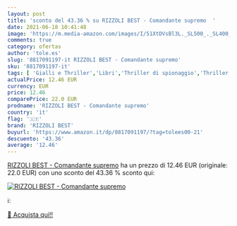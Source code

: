 ```yaml
---
layout: post
title: 'sconto del 43.36 % su RIZZOLI BEST - Comandante supremo  '
date: 2021-06-18 10:41:48
image: 'https://m.media-amazon.com/images/I/51XtDVsBl3L._SL500_._SL400_.jpg'
comments: true
category: ofertas
author: 'tole.es'
slug: '8817091197-it RIZZOLI BEST - Comandante supremo'
sku: '8817091197-it'
tags: [ 'Gialli e Thriller','Libri','Thriller di spionaggio','Thriller e suspense','Thriller su spie e politica','rizzoli best', ]
actualPrice: 12.46 EUR
currency: EUR
price: 12.46
comparePrice: 22.0 EUR
prodname: 'RIZZOLI BEST - Comandante supremo'
country: 'it'
flag: '🇮🇹'
brand: 'RIZZOLI BEST'
buyurl: 'https://www.amazon.it/dp/8817091197/?tag=tolees00-21'
descuento: '43.36'
average: '12.46'
---
```


[RIZZOLI BEST - Comandante supremo](https://www.amazon.it/dp/8817091197/?tag=tolees00-21) ha un prezzo di 12.46 EUR (originale: 22.0 EUR) con uno sconto del 43.36 % sconto qui:

[![RIZZOLI BEST - Comandante supremo](https://m.media-amazon.com/images/I/51XtDVsBl3L._SL500_._SL400_.jpg)](https://www.amazon.it/dp/8817091197/?tag=tolees00-21)

ℹ️:


[🛒 Acquista qui!!](https://www.amazon.it/dp/8817091197/?tag=tolees00-21)
